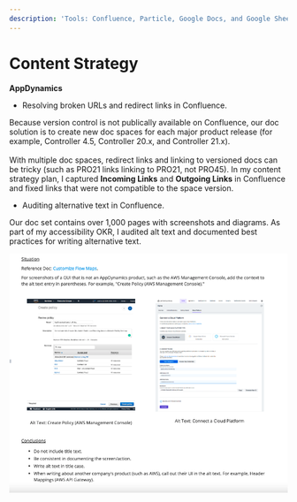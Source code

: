 ```yaml
---
description: 'Tools: Confluence, Particle, Google Docs, and Google Sheets.'
---
```


# Content Strategy

**AppDynamics**

* Resolving broken URLs and redirect links in Confluence.&#x20;

Because version control is not publically available on Confluence, our doc solution is to create new doc spaces for each major product release (for example, Controller 4.5, Controller 20.x, and Controller 21.x). \
\
With multiple doc spaces, redirect links and linking to versioned docs can be tricky (such as PRO21 links linking to PRO21, not PRO45). In my content strategy plan, I captured **Incoming Links** and **Outgoing Links** in Confluence and fixed links that were not compatible to the space version.

* Auditing alternative text in Confluence.

Our doc set contains over 1,000 pages with screenshots and diagrams. As part of my accessibility OKR, I audited alt text and documented best practices for writing alternative text.&#x20;

![Writing Alternative Text Best Practices](../../.gitbook/assets/alt-text-screenshot-1.png)
